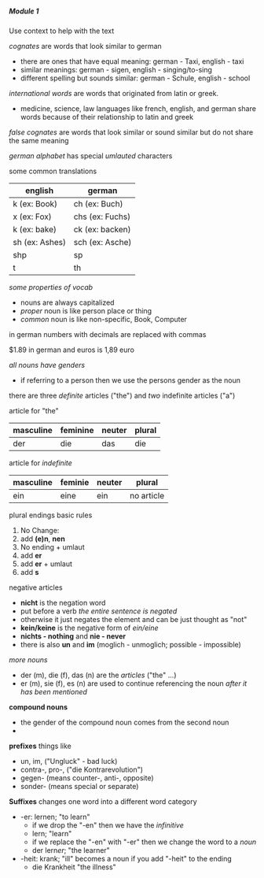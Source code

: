 ##### Module 1


Use context to help with the text

*cognates* are words that look similar to german
- there are ones that have equal meaning: german - Taxi, english - taxi
- similar meanings: german - sigen, english - singing/to-sing
- different spelling but sounds similar: german - Schule, english - school

*international words* are words that originated from latin or greek. 
- medicine, science, law
languages like french, english, and german share words because of their relationship to latin and greek


*false cognates* are words that look similar or sound similar but do not share the same meaning


*german alphabet* has special *umlauted* characters

some common translations

| english        | german          |
| -------------- | --------------- |
| k (ex: Book)   | ch (ex: Buch)   |
| x (ex: Fox)    | chs (ex: Fuchs) |
| k (ex: bake)   | ck (ex: backen) |
| sh (ex: Ashes) | sch (ex: Asche) |
| shp            | sp              |
| t              | th              |

*some properties of vocab*
- nouns are always capitalized
- *proper* noun is like person place or thing
- *common* noun is like non-specific, Book, Computer

in german numbers with decimals are replaced with commas

$1.89 in german and euros is 1,89 euro

*all nouns have genders* 
- if referring to a person then we use the persons gender as the noun

there are three *definite* articles ("the") and *two* indefinite articles ("a")

article for "the"

| masculine | feminine | neuter | plural |
| --------- | -------- | ------ | ------ |
| der       | die      | das    | die    |

article for *indefinite*

| masculine | feminie | neuter | plural     |
| --------- | ------- | ------ | ---------- |
| ein       | eine    | ein    | no article |

plural endings basic rules
1. No Change: 
2. add **(e)n**, **nen**
3. No ending + umlaut
4. add **er**
5. add **er** + umlaut
6. add **s**

negative articles
- **nicht** is the negation word
- put before a verb *the entire sentence is negated*
- otherwise it just negates the element and can be just thought as "not"
- **kein/keine** is the negative form of *ein/eine* 
- **nichts - nothing** and **nie - never**
- there is also **un** and **im** (moglich - unmoglich; possible - impossible)


*more nouns*
- der (m), die (f), das (n) are the *articles* ("the" ...)
- er (m), sie (f), es (n) are used to continue referencing the noun *after it has been mentioned*

**compound nouns**
- the gender of the compound noun comes from the second noun
- 

**prefixes**
things like
- un, im, ("Ungluck" - bad luck)
- contra-, pro-, ("die Kontrarevolution")
- gegen- (means counter-, anti-, opposite)
- sonder- (means special or separate)

**Suffixes**
changes one word into a different word category
- -er: lernen; "to learn"
	- if we drop the "-en" then we have the *infinitive*
	- lern; "learn"
	- if we replace the "-en" with "-er" then we change the word to a *noun*
	- der lern*er*; "the learner"
- -heit: krank; "ill" becomes a noun if you add "-heit" to the ending
	- die Krankheit "the illness"
